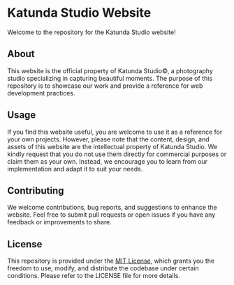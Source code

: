 # Katunda Studio Website

Welcome to the repository for the Katunda Studio website!

## About

This website is the official property of Katunda Studio&copy;, a photography studio specializing in capturing beautiful moments. The purpose of this repository is to showcase our work and provide a reference for web development practices.

## Usage

If you find this website useful, you are welcome to use it as a reference for your own projects. However, please note that the content, design, and assets of this website are the intellectual property of Katunda Studio. We kindly request that you do not use them directly for commercial purposes or claim them as your own. Instead, we encourage you to learn from our implementation and adapt it to suit your needs.

## Contributing

We welcome contributions, bug reports, and suggestions to enhance the website. Feel free to submit pull requests or open issues if you have any feedback or improvements to share.

## License

This repository is provided under the [MIT License](LICENSE), which grants you the freedom to use, modify, and distribute the codebase under certain conditions. Please refer to the LICENSE file for more details.
